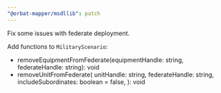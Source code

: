 ```yaml
---
"@orbat-mapper/msdllib": patch
---
```


Fix some issues with federate deployment.

Add functions to `MilitaryScenario`:

- removeEquipmentFromFederate(equipmentHandle: string, federateHandle: string): void
- removeUnitFromFederate(
  unitHandle: string,
  federateHandle: string,
  includeSubordinates: boolean = false,
  ): void
